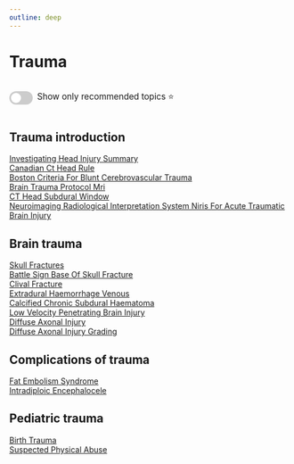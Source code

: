 ```yaml
---
outline: deep
---
```

<style>

.star-link-list {
  list-style-type: none !important;
  padding-left: 0 !important;
  margin-left: 0 !important;
}

.switch-container {
  display: flex;
  align-items: center;
  gap: 0.5rem;
  padding: 1rem 0;
  font-size: 0.95rem;
}

.switch {
  position: relative;
  display: inline-block;
  width: 42px;
  height: 24px;
}

.switch input {
  opacity: 0;
  width: 0;
  height: 0;
}

.slider {
  position: absolute;
  cursor: pointer;
  top: 0; left: 0; right: 0; bottom: 0;
  background-color: #ccc;
  border-radius: 24px;
  transition: 0.4s;
}

.slider:before {
  content: "";
  position: absolute;
  height: 18px;
  width: 18px;
  left: 3px;
  bottom: 3px;
  background-color: white;
  border-radius: 50%;
  transition: 0.4s;
}

input:checked + .slider {
  background-color: #42b983;
}

input:checked + .slider:before {
  transform: translateX(18px);
}

</style>

# Trauma

<div class="switch-container">
  <label class="switch">
    <input type="checkbox" id="toggle-stars">
    <span class="slider"></span>
  </label>
  <span>Show only recommended topics ⭐</span>
</div>

## Trauma introduction

[Investigating Head Injury Summary](https://radiopaedia.org/articles/investigating-head-injury-summary)  
[Canadian Ct Head Rule](https://radiopaedia.org/articles/canadian-ct-head-rule)  
[Boston Criteria For Blunt Cerebrovascular Trauma](https://radiopaedia.org/articles/boston-criteria-for-blunt-cerebrovascular-trauma)  
[Brain Trauma Protocol Mri](https://radiopaedia.org/articles/brain-trauma-protocol-mri)  
[CT Head Subdural Window](https://radiopaedia.org/articles/ct-head-subdural-window-1)  
[Neuroimaging Radiological Interpretation System Niris For Acute Traumatic Brain Injury](https://radiopaedia.org/articles/neuroimaging-radiological-interpretation-system-niris-for-acute-traumatic-brain-injury)  

## Brain trauma

[Skull Fractures](https://radiopaedia.org/articles/skull-fractures)  
[Battle Sign Base Of Skull Fracture](https://radiopaedia.org/articles/battle-sign-base-of-skull-fracture)  
[Clival Fracture](https://radiopaedia.org/articles/clival-fracture)  
[Extradural Haemorrhage Venous](https://radiopaedia.org/articles/extradural-haemorrhage-venous)  
[Calcified Chronic Subdural Haematoma](https://radiopaedia.org/articles/calcified-chronic-subdural-haematoma)  
[Low Velocity Penetrating Brain Injury](https://radiopaedia.org/articles/low-velocity-penetrating-brain-injury)  
[Diffuse Axonal Injury](https://radiopaedia.org/articles/diffuse-axonal-injury)  
[Diffuse Axonal Injury Grading](https://radiopaedia.org/articles/diffuse-axonal-injury-grading-1)  

## Complications of trauma

[Fat Embolism Syndrome](https://radiopaedia.org/articles/fat-embolism-syndrome)  
[Intradiploic Encephalocele](https://radiopaedia.org/articles/intradiploic-encephalocele-1)  

## Pediatric trauma

[Birth Trauma](https://radiopaedia.org/articles/birth-trauma)  
[Suspected Physical Abuse](https://radiopaedia.org/articles/suspected-physical-abuse-1)  